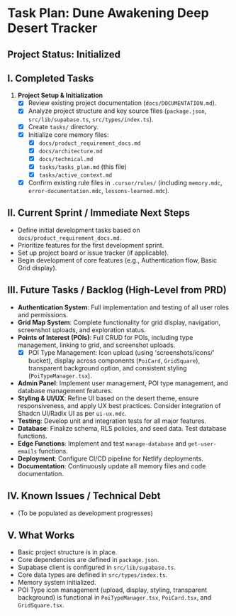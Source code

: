 # Task Plan: Dune Awakening Deep Desert Tracker

## Project Status: Initialized

## I. Completed Tasks

1.  **Project Setup & Initialization**
    *   [x] Review existing project documentation (`docs/DOCUMENTATION.md`).
    *   [x] Analyze project structure and key source files (`package.json`, `src/lib/supabase.ts`, `src/types/index.ts`).
    *   [x] Create `tasks/` directory.
    *   [x] Initialize core memory files:
        *   [x] `docs/product_requirement_docs.md`
        *   [x] `docs/architecture.md`
        *   [x] `docs/technical.md`
        *   [x] `tasks/tasks_plan.md` (this file)
        *   [x] `tasks/active_context.md`
    *   [x] Confirm existing rule files in `.cursor/rules/` (including `memory.mdc`, `error-documentation.mdc`, `lessons-learned.mdc`).

## II. Current Sprint / Immediate Next Steps

*   Define initial development tasks based on `docs/product_requirement_docs.md`.
*   Prioritize features for the first development sprint.
*   Set up project board or issue tracker (if applicable).
*   Begin development of core features (e.g., Authentication flow, Basic Grid display).

## III. Future Tasks / Backlog (High-Level from PRD)

*   **Authentication System**: Full implementation and testing of all user roles and permissions.
*   **Grid Map System**: Complete functionality for grid display, navigation, screenshot uploads, and exploration status.
*   **Points of Interest (POIs)**: Full CRUD for POIs, including type management, linking to grid, and screenshot uploads.
    *   [x] POI Type Management: Icon upload (using 'screenshots/icons/' bucket), display across components (`PoiCard`, `GridSquare`), transparent background option, and consistent styling (`PoiTypeManager.tsx`).
*   **Admin Panel**: Implement user management, POI type management, and database management features.
*   **Styling & UI/UX**: Refine UI based on the desert theme, ensure responsiveness, and apply UX best practices. Consider integration of Shadcn UI/Radix UI as per `ui-ux.mdc`.
*   **Testing**: Develop unit and integration tests for all major features.
*   **Database**: Finalize schema, RLS policies, and seed data. Test database functions.
*   **Edge Functions**: Implement and test `manage-database` and `get-user-emails` functions.
*   **Deployment**: Configure CI/CD pipeline for Netlify deployments.
*   **Documentation**: Continuously update all memory files and code documentation.

## IV. Known Issues / Technical Debt

*   (To be populated as development progresses)

## V. What Works

*   Basic project structure is in place.
*   Core dependencies are defined in `package.json`.
*   Supabase client is configured in `src/lib/supabase.ts`.
*   Core data types are defined in `src/types/index.ts`.
*   Memory system initialized.
*   POI Type icon management (upload, display, styling, transparent background) is functional in `PoiTypeManager.tsx`, `PoiCard.tsx`, and `GridSquare.tsx`. 